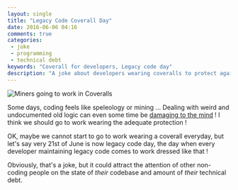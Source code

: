 ```yaml
---
layout: single
title: "Legacy Code Coverall Day"
date: 2016-06-06 04:16
comments: true
categories:
 - joke
 - programming
 - technical debt
keywords: "Coverall for developers, Legacy code day"
description: "A joke about developers wearing coveralls to protect against legacy code"
---
```

![Miners going to work in Coveralls]({{site.url}}{{site.baseurl}}/imgs/2016-06-06-legacy-code-coverall-day/miners.jpg)

Some days, coding feels like speleology or mining ... Dealing with weird and undocumented old logic can even some time be [damaging to the mind](https://www.quora.com/How-do-you-keep-your-sanity-while-working-on-a-Super-Dirty-Rotten-Spaghetti-codebase) ! I think we should go to work wearing the adequate protection !

OK, maybe we cannot start to go to work wearing a coverall everyday, but let's say very 21st of June is now legacy code day, the day when every developer maintaining legacy code comes to work dressed like that !

Obviously, that's a joke, but it could attract the attention of other non-coding people on the state of *their* codebase and amount of *their* technical debt.
